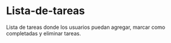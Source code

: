 # Lista-de-tareas
Lista de tareas donde los usuarios puedan agregar, marcar como completadas y eliminar tareas.
